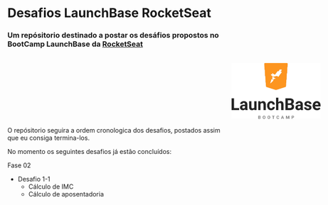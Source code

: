 <h1>Desafios LaunchBase RocketSeat</h1>
 <h3>Um repósitorio destinado a postar os desáfios propostos no BootCamp LaunchBase da <a href="https://rocketseat.com.br">RocketSeat</a></h3>
 <br>
 <img src="LaunchBase.png" width="200" style="margin-left:100%">
 <br>
 <p>O repósitorio seguira a ordem cronologica dos desafios, postados assim que eu consiga termina-los.</p>
 <p>No momento os seguintes desafios já estão concluídos:</p>
 <p>Fase 02</p>
<ul>
    <li>Desafio 1-1
    <ul>
        <li>Cálculo de IMC
        <li>Cálculo de aposentadoria
    </ul>
</ul>

